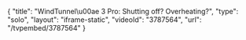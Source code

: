 {
    "title": "WindTunnel\u00ae 3 Pro: Shutting off? Overheating?",
    "type": "solo",
    "layout": "iframe-static",
    "videoId": "3787564",
    "url": "\/tvpembed\/3787564"
}